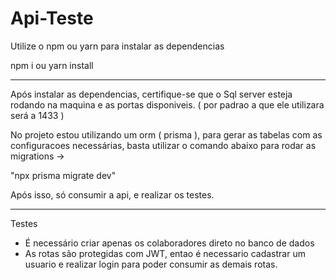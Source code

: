 # Api-Teste


Utilize o npm ou yarn para instalar as dependencias

npm i ou yarn install

----------------------------------------

Após instalar as dependencias, certifique-se que o Sql server esteja rodando na maquina e as portas disponiveis. ( por padrao a que ele utilizara será a 1433 )

No projeto estou utilizando um orm ( prisma ), para gerar as tabelas com as configuracoes necessárias, basta utilizar o comando abaixo para rodar as migrations ->

"npx prisma migrate dev"

Após isso, só consumir a api, e realizar os testes.

----------------------------------------

Testes

- É necessário criar apenas os colaboradores direto no banco de dados
- As rotas são protegidas com JWT, entao é necessario cadastrar um usuario e realizar login para poder consumir as demais rotas.



